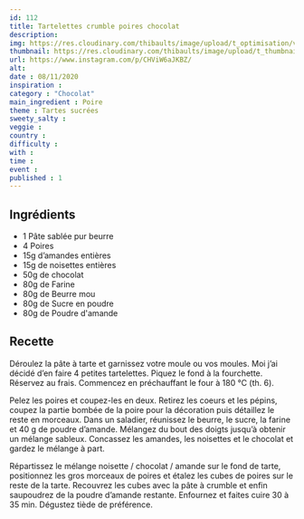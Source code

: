```yaml
---
id: 112
title: Tartelettes crumble poires chocolat
description: 
img: https://res.cloudinary.com/thibaults/image/upload/t_optimisation/v1604854191/Recipes/20201108_tarte_poire_chocolat.jpg
thumbnail: https://res.cloudinary.com/thibaults/image/upload/t_thumbnail_josie/v1604854191/Recipes/20201108_tarte_poire_chocolat.jpg
url: https://www.instagram.com/p/CHViW6aJKBZ/
alt: 
date : 08/11/2020
inspiration : 
category : "Chocolat"
main_ingredient : Poire
theme : Tartes sucrées
sweety_salty : 
veggie : 
country :
difficulty :
with : 
time : 
event :
published : 1
---
```


## Ingrédients
 - 1 Pâte sablée pur beurre
 - 4 Poires
 - 15g d’amandes entières
 - 15g de noisettes entières
 - 50g de chocolat
 - 80g de Farine
 - 80g de Beurre mou
 - 80g de Sucre en poudre
 - 80g de Poudre d'amande

## Recette
Déroulez la pâte à tarte et garnissez votre moule ou vos moules. Moi j’ai décidé d’en faire 4 petites tartelettes. Piquez le fond à la fourchette. Réservez au frais. Commencez en préchauffant le four à 180 °C (th. 6).

Pelez les poires et coupez-les en deux. Retirez les coeurs et les pépins, coupez la partie bombée de la poire pour la décoration puis détaillez le reste en morceaux. Dans un saladier, réunissez le beurre, le sucre, la farine et 40 g de poudre d’amande. Mélangez du bout des doigts jusqu’à obtenir un mélange sableux. Concassez les amandes, les noisettes et le chocolat et gardez le mélange à part.

Répartissez le mélange noisette / chocolat / amande sur le fond de tarte, positionnez les gros morceaux de poires et étalez les cubes de poires sur le reste de la tarte. Recouvrez les cubes avec la pâte à crumble et enfin saupoudrez de la poudre d’amande restante. Enfournez et faites cuire 30 à 35 min. Dégustez tiède de préférence.